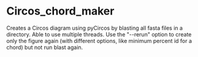 # Circos_chord_maker
Creates a Circos diagram using pyCircos by blasting all fasta files in a directory. Able to use multiple threads. Use the "--rerun" option to create only the figure again (with different options, like minimum percent id for a chord) but not run blast again. 
